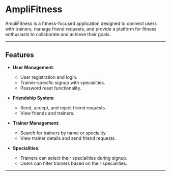 # AmpliFitness

AmpliFitness is a fitness-focused application designed to connect users with trainers, manage friend requests, and provide a platform for fitness enthusiasts to collaborate and achieve their goals.

---

## Features

- **User Management**: 
  - User registration and login.
  - Trainer-specific signup with specialities.
  - Password reset functionality.

- **Friendship System**:
  - Send, accept, and reject friend requests.
  - View friends and trainers.

- **Trainer Management**:
  - Search for trainers by name or speciality.
  - View trainer details and send friend requests.

- **Specialities**:
  - Trainers can select their specialities during signup.
  - Users can filter trainers based on their specialities.

---